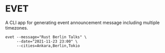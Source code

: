 # EVET

A CLI app for generating event announcement message including multiple
timezones.

    evet --message="Rust Berlin Talks" \
         --date="2021-11-23 23:00" \
         --cities=Ankara,Berlin,Tokio
